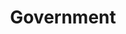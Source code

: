 ---
order: "03"
title: "Government"
nav:
  - heading: ARPA/DARPA
    sub-sections: 
      - "1.0"
  - heading: CCB
    sub-sections:
      - "1.0"
  - heading: Department of Defense
    sub-sections:
      - "1.0"
  - heading: Department of Justice
    sub-sections:
      - "1.0"
  - heading: FCC
    sub-sections:
      - "1.0"
  - heading: IPTO
    sub-sections:
      - "1.0"
  - heading: MITRE Corporation
    sub-sections:
      - "1.0"
  - heading: NBS (NIST)
    sub-sections:
      - "1.0"
  - heading: RAND
    sub-sections:
      - "1.0"
---